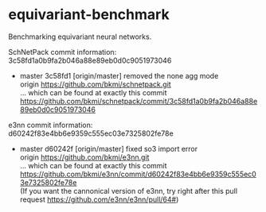 # equivariant-benchmark
Benchmarking equivariant neural networks.


SchNetPack commit information:
3c58fd1a0b9fa2b046a88e89eb0d0c9051973046  
* master 3c58fd1 [origin/master] removed the none agg mode  
origin	https://github.com/bkmi/schnetpack.git  
... which can be found at exactly this commit https://github.com/bkmi/schnetpack/commit/3c58fd1a0b9fa2b046a88e89eb0d0c9051973046

e3nn commit information:  
d60242f83e4bb6e9359c555ec03e7325802fe78e  
* master d60242f [origin/master] fixed so3 import error  
origin	https://github.com/bkmi/e3nn.git  
... which can be found at exactly this commit https://github.com/bkmi/e3nn/commit/d60242f83e4bb6e9359c555ec03e7325802fe78e  
(If you want the cannonical version of e3nn, try right after this pull request https://github.com/e3nn/e3nn/pull/64#)
